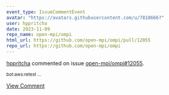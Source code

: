 ```yaml
---
event_type: IssueCommentEvent
avatar: "https://avatars.githubusercontent.com/u/7818666?"
user: hppritcha
date: 2023-11-09
repo_name: open-mpi/ompi
html_url: https://github.com/open-mpi/ompi/pull/12055
repo_url: https://github.com/open-mpi/ompi
---
```


<a href='https://github.com/hppritcha' target='_blank'>hppritcha</a> commented on issue <a href='https://github.com/open-mpi/ompi/pull/12055' target='_blank'>open-mpi/ompi#12055</a>.

<small>bot:aws:retest...</small>

<a href='https://github.com/open-mpi/ompi/pull/12055' target='_blank'>View Comment</a>